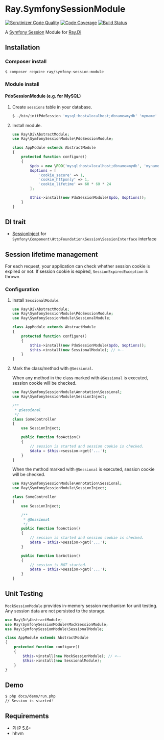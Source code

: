 # Ray.SymfonySessionModule

[![Scrutinizer Code Quality](https://scrutinizer-ci.com/g/kawanamiyuu/Ray.SymfonySessionModule/badges/quality-score.png?b=1.x)](https://scrutinizer-ci.com/g/kawanamiyuu/Ray.SymfonySessionModule/?branch=1.x)
[![Code Coverage](https://scrutinizer-ci.com/g/kawanamiyuu/Ray.SymfonySessionModule/badges/coverage.png?b=1.x)](https://scrutinizer-ci.com/g/kawanamiyuu/Ray.SymfonySessionModule/?branch=1.x)
[![Build Status](https://travis-ci.org/kawanamiyuu/Ray.SymfonySessionModule.svg?branch=1.x)](https://travis-ci.org/kawanamiyuu/Ray.SymfonySessionModule)

A [Symfony Session](https://github.com/symfony/http-foundation/tree/master/Session) Module for [Ray.Di](https://github.com/ray-di/Ray.Di)

## Installation

### Composer install

```bash
$ composer require ray/symfony-session-module
```

### Module install

#### PdoSessionModule (e.g. for MySQL)

1. Create `sessions` table in your database.

    ```bash
    $ ./bin/initPdoSession 'mysql:host=localhost;dbname=mydb' 'myname' 'mypass'
    ```

2. Install module.

    ```php
    use Ray\Di\AbstractModule;
    use Ray\SymfonySessionModule\PdoSessionModule;

    class AppModule extends AbstractModule
    {
        protected function configure()
        {
            $pdo = new \PDO('mysql:host=localhost;dbname=mydb', 'myname', 'mypass');
            $options = [
                'cookie_secure' => 1,
                'cookie_httponly' => 1,
                'cookie_lifetime' => 60 * 60 * 24
            ];

            $this->install(new PdoSessionModule($pdo, $options));
        }
    }
    ```

## DI trait

* [SessionInject](https://github.com/kawanamiyuu/Ray.SymfonySessionModule/blob/1.x/src/SessionInject.php) for `Symfony\Component\HttpFoundation\Session\SessionInterface` interface

## Session lifetime management

For each request, your application can check whether session cookie is expired or not. If session cookie is expired, `SessionExpiredException` is thrown.

### Configuration

1. Install `SessionalModule`.

    ```php
    use Ray\Di\AbstractModule;
    use Ray\SymfonySessionModule\PdoSessionModule;
    use Ray\SymfonySessionModule\SessionalModule;

    class AppModule extends AbstractModule
    {
        protected function configure()
        {
            $this->install(new PdoSessionModule($pdo, $options));
            $this->install(new SessionalModule); // <--
        }
    }
    ```

2. Mark the class/method with `@Sessional`.

    When any method in the class marked with `@Sessional` is executed, session cookie will be checked.

    ```php
    use Ray\SymfonySessionModule\Annotation\Sessional;
    use Ray\SymfonySessionModule\SessionInject;

    /**
     * @Sessional
     */
    class SomeController
    {
        use SessionInject;

        public function fooAction()
        {
            // session is started and session cookie is checked.
            $data = $this->session->get('...');
        }
    }
    ```

    When the method marked with `@Sessional` is executed, session cookie will be checked.

    ```php
    use Ray\SymfonySessionModule\Annotation\Sessional;
    use Ray\SymfonySessionModule\SessionInject;

    class SomeController
    {
        use SessionInject;

        /**
         * @Sessional
         */
        public function fooAction()
        {
            // session is started and session cookie is checked.
            $data = $this->session->get('...');
        }

        public function barAction()
        {
            // session is NOT started.
            $data = $this->session->get('...');
        }
    }
    ```

## Unit Testing

`MockSessionModule` provides in-memory session mechanism for unit testing. Any session data are not persisted to the storage.

```php
use Ray\Di\AbstractModule;
use Ray\SymfonySessionModule\MockSessionModule;
use Ray\SymfonySessionModule\SessionalModule;

class AppModule extends AbstractModule
{
    protected function configure()
    {
        $this->install(new MockSessionModule); // <--
        $this->install(new SessionalModule);
    }
}
```

## Demo

```bash
$ php docs/demo/run.php
// Session is started!
```

## Requirements

* PHP 5.6+
* hhvm
